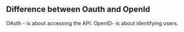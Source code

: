 ## Difference between Oauth and OpenId

OAuth - is about accessing the API.
OpenID- is about identifying users.
